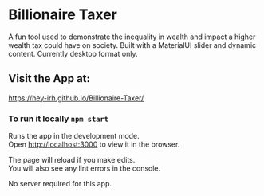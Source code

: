 # Billionaire Taxer

A fun tool used to demonstrate the inequality in wealth and impact a higher wealth tax could have on society. Built with a MaterialUI slider and dynamic content. Currently desktop format only.

## Visit the App at:

https://hey-irh.github.io/Billionaire-Taxer/

### To run it locally `npm start`

Runs the app in the development mode.\
Open [http://localhost:3000](http://localhost:3000) to view it in the browser.

The page will reload if you make edits.\
You will also see any lint errors in the console.

No server required for this app.
